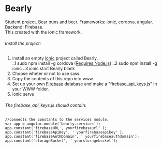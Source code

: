 # Bearly
Student project. Bear puns and beer. Frameworks: ionic, cordova, angular. Backend: Firebase.    
This created with the ionic framework.   

###### Install the project:     
1. Install an empty [ionic](http://ionicframework.com/docs/guide/installation.html) project called Bearly.    
..1	sudo npm install -g cordova ([Requires Node.js](https://nodejs.org/en/))
..2 sudo npm install -g ionic
..3	ionic start Bearly blank
2. Choose wheter or not to use sass.  
3. Copy the contents of this repo into www.  
4. Set up your own [Firebase](https://www.firebase.com/) database and make a "firebase_api_keys.js" in your WWW folder.  
5. ionic serve  

###### The firebase_api_keys.js should contain:  
```
//connects the constants to the services module.  
var app = angular.module('bearly.services');  
app.constant('firebaseURL', yourfirebaseurl' );  
app.constant('firebaseApiKey', ' yourfirebaseapikey' );  
app.constant('firebaseAuthDomain', ' yourfirebaseauthdomain');  
app.constant('storageBucket', ' yourstoragebucket');  
```
